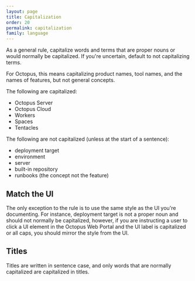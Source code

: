 ```yaml
---
layout: page
title: Capitalization
order: 20
permalink: capitalization
family: language
---
```


As a general rule, capitalize words and terms that are proper nouns or would normally be capitalized. If you're uncertain, default to not capitalizing terms.

For Octopus, this means capitalizing product names, tool names, and the names of features, but not general concepts.

The following are capitalized:

- Octopus Server
- Octopus Cloud
- Workers
- Spaces
- Tentacles

The following are not capitalized (unless at the start of a sentence):

- deployment target
- environment 
- server
- built-in repository
- runbooks (the concept not the feature)

## Match the UI

The only exception to the rule is to use the same style as the UI you're documenting. For instance, deployment target is not a proper noun and should not normally be capitalized, however, if you are instructing a user to click a UI element in the Octopus Web Portal and the UI label is capitalized or all caps, you should mirror the style from the UI.

## Titles

Titles are written in sentence case, and only words that are normally capitalized are capitalized in titles.

